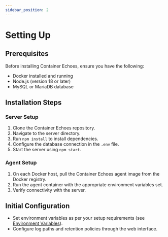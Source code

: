 ```yaml
---
sidebar_position: 2
---
```


# Setting Up

## Prerequisites

Before installing Container Echoes, ensure you have the following:

- Docker installed and running
- Node.js (version 18 or later)
- MySQL or MariaDB database

## Installation Steps

### Server Setup

1. Clone the Container Echoes repository.
2. Navigate to the server directory.
3. Run `npm install` to install dependencies.
4. Configure the database connection in the `.env` file.
5. Start the server using `npm start`.

### Agent Setup

1. On each Docker host, pull the Container Echoes agent image from the Docker registry.
2. Run the agent container with the appropriate environment variables set.
3. Verify connectivity with the server.

## Initial Configuration

- Set environment variables as per your setup requirements (see [Environment Variables](30-env-vars.md)).
- Configure log paths and retention policies through the web interface.
